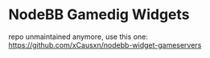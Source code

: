 # NodeBB Gamedig Widgets

repo unmaintained anymore, use this one: https://github.com/xCausxn/nodebb-widget-gameservers
